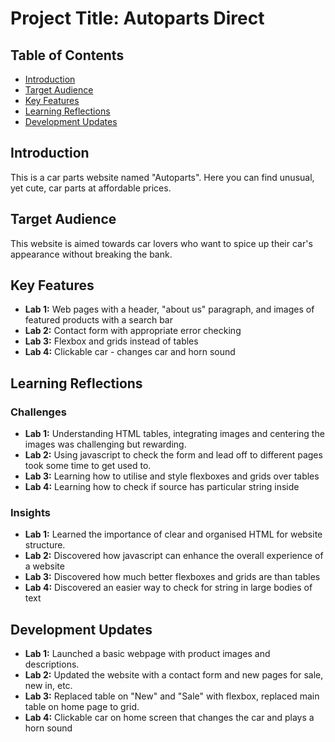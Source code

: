 # Project Title: Autoparts Direct

## Table of Contents
- [Introduction](#introduction)
- [Target Audience](#target-audience)
- [Key Features](#key-features)
- [Learning Reflections](#learning-reflections)
- [Development Updates](#development-updates)

## Introduction
This is a car parts website named "Autoparts". Here you can find unusual, yet cute, car parts at affordable prices.

## Target Audience
This website is aimed towards car lovers who want to spice up their car's appearance without breaking the bank.

## Key Features
- **Lab 1:** Web pages with a header, "about us" paragraph, and images of featured products with a search bar
- **Lab 2:** Contact form with appropriate error checking
- **Lab 3:** Flexbox and grids instead of tables
- **Lab 4:** Clickable car - changes car and horn sound

## Learning Reflections
### Challenges
- **Lab 1:** Understanding HTML tables, integrating images and centering the images was challenging but rewarding.
- **Lab 2:** Using javascript to check the form and lead off to different pages took some time to get used to.
- **Lab 3:** Learning how to utilise and style flexboxes and grids over tables
- **Lab 4:** Learning how to check if source has particular string inside

### Insights
- **Lab 1:** Learned the importance of clear and organised HTML for website structure.
- **Lab 2:** Discovered how javascript can enhance the overall experience of a website
- **Lab 3:** Discovered how much better flexboxes and grids are than tables
- **Lab 4:** Discovered an easier way to check for string in large bodies of text

## Development Updates
- **Lab 1:** Launched a basic webpage with product images and descriptions.
- **Lab 2:** Updated the website with a contact form and new pages for sale, new in, etc.
- **Lab 3:** Replaced table on "New" and "Sale" with flexbox, replaced main table on home page to grid.
- **Lab 4:** Clickable car on home screen that changes the car and plays a horn sound